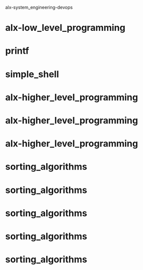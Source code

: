 alx-system_engineering-devops
# alx-low_level_programming
# printf
# simple_shell
# alx-higher_level_programming
# alx-higher_level_programming
# alx-higher_level_programming
# sorting_algorithms
# sorting_algorithms
# sorting_algorithms
# sorting_algorithms
# sorting_algorithms
